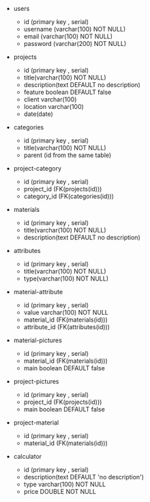 * users
  - id (primary key , serial)
  - username (varchar(100) NOT NULL)
  - email (varchar(100) NOT NULL)
  - password (varchar(200) NOT NULL)

* projects
  - id (primary key , serial)
  - title(varchar(100) NOT NULL)
  - description(text DEFAULT no description)
  - feature boolean DEFAULT false
  - client varchar(100)
  - location varchar(100)
  - date(date)

* categories
  - id (primary key , serial)
  - title(varchar(100) NOT NULL)
  - parent (id from the same table)

* project-category
  - id (primary key , serial)
  - project_id (FK(projects(id)))
  - category_id (FK(categories(id)))

* materials
  - id (primary key , serial)
  - title(varchar(100) NOT NULL)
  - description(text DEFAULT no description)

* attributes
  - id (primary key , serial)
  - title(varchar(100) NOT NULL)
  - type(varchar(100) NOT NULL)

* material-attribute
  - id (primary key , serial)
  - value varchar(100) NOT NULL
  - material_id (FK(materials(id)))
  - attribute_id (FK(attributes(id)))

* material-pictures
  - id (primary key , serial)
  - material_id (FK(materials(id)))
  - main boolean DEFAULT false

* project-pictures
  - id (primary key , serial)
  - project_id (FK(projects(id)))
  - main boolean DEFAULT false

* project-material
  - id (primary key , serial)
  - material_id (FK(materials(id)))

* calculator
  - id (primary key , serial)
  - description(text DEFAULT 'no description')
  - type varchar(100) NOT NULL
  - price DOUBLE NOT NULL
